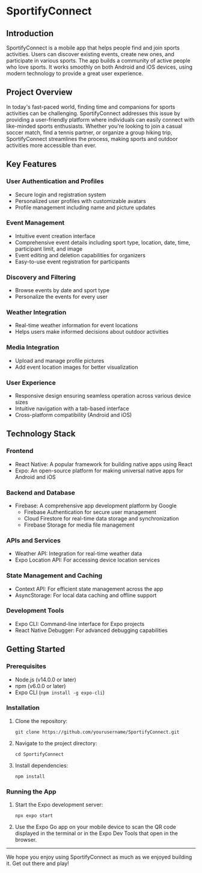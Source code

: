 ﻿# SportifyConnect

## Introduction
SportifyConnect is a mobile app that helps people find and join sports activities. Users can discover existing events, create new ones, and participate in various sports. The app builds a community of active people who love sports. It works smoothly on both Android and iOS devices, using modern technology to provide a great user experience.

## Project Overview
In today's fast-paced world, finding time and companions for sports activities can be challenging. SportifyConnect addresses this issue by providing a user-friendly platform where individuals can easily connect with like-minded sports enthusiasts. Whether you're looking to join a casual soccer match, find a tennis partner, or organize a group hiking trip, SportifyConnect streamlines the process, making sports and outdoor activities more accessible than ever.

## Key Features

### User Authentication and Profiles
- Secure login and registration system
- Personalized user profiles with customizable avatars
- Profile management including name and picture updates

### Event Management
- Intuitive event creation interface
- Comprehensive event details including sport type, location, date, time, participant limit, and image
- Event editing and deletion capabilities for organizers
- Easy-to-use event registration for participants

### Discovery and Filtering
- Browse events by date and sport type
- Personalize the events for every user

### Weather Integration
- Real-time weather information for event locations
- Helps users make informed decisions about outdoor activities

### Media Integration
- Upload and manage profile pictures
- Add event location images for better visualization

### User Experience
- Responsive design ensuring seamless operation across various device sizes
- Intuitive navigation with a tab-based interface
- Cross-platform compatibility (Android and iOS)

## Technology Stack

### Frontend
- React Native: A popular framework for building native apps using React
- Expo: An open-source platform for making universal native apps for Android and iOS

### Backend and Database
- Firebase: A comprehensive app development platform by Google
  - Firebase Authentication for secure user management
  - Cloud Firestore for real-time data storage and synchronization
  - Firebase Storage for media file management

### APIs and Services
- Weather API: Integration for real-time weather data
- Expo Location API: For accessing device location services

### State Management and Caching
- Context API: For efficient state management across the app
- AsyncStorage: For local data caching and offline support

### Development Tools
- Expo CLI: Command-line interface for Expo projects
- React Native Debugger: For advanced debugging capabilities

## Getting Started

### Prerequisites
- Node.js (v14.0.0 or later)
- npm (v6.0.0 or later)
- Expo CLI (`npm install -g expo-cli`)

### Installation
1. Clone the repository:
   ```
   git clone https://github.com/yourusername/SportifyConnect.git
   ```
2. Navigate to the project directory:
   ```
   cd SportifyConnect
   ```
3. Install dependencies:
   ```
   npm install
   ```

### Running the App
1. Start the Expo development server:
   ```
   npx expo start
   ```
2. Use the Expo Go app on your mobile device to scan the QR code displayed in the terminal or in the Expo Dev Tools that open in the browser.

---

We hope you enjoy using SportifyConnect as much as we enjoyed building it. Get out there and play!
